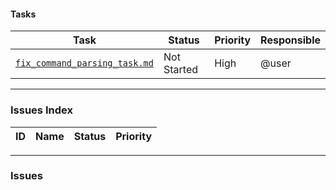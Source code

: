 #### Tasks

| Task | Status | Priority | Responsible |
|---|---|---|---|
| [`fix_command_parsing_task.md`](./fix_command_parsing_task.md) | Not Started | High | @user |

---

### Issues Index

| ID | Name | Status | Priority |
|---|---|---|---|

---

### Issues
